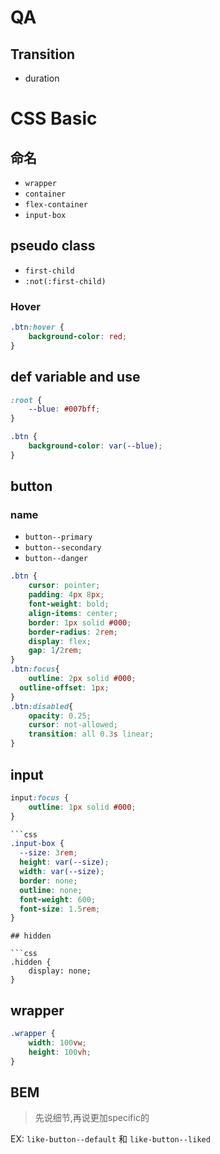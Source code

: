 # QA
## Transition
- duration
# CSS Basic
## 命名

- `wrapper`
- `container`
- `flex-container`
- `input-box`


## pseudo class

- `first-child`
- `:not(:first-child)`
### Hover

```css
.btn:hover {
    background-color: red;
}
```

## def variable and use

```css
:root {
    --blue: #007bff;
}

.btn {
    background-color: var(--blue);
}
```


## button

### name
- `button--primary`
- `button--secondary`
- `button--danger`


```css
.btn {
    cursor: pointer;
    padding: 4px 8px;
    font-weight: bold;
    align-items: center;
    border: 1px solid #000;
    border-radius: 2rem;
    display: flex;
    gap: 1/2rem;
}
.btn:focus{
    outline: 2px solid #000;
  outline-offset: 1px;
}
.btn:disabled{
    opacity: 0.25;
    cursor: not-allowed;
    transition: all 0.3s linear;
}
```

## input

```css
input:focus {
    outline: 1px solid #000;
}

```css
.input-box {
  --size: 3rem;
  height: var(--size);
  width: var(--size);
  border: none;
  outline: none;
  font-weight: 600;
  font-size: 1.5rem;
}

```

```
## hidden

```css
.hidden {
    display: none;
}
```

## wrapper

```css
.wrapper {
    width: 100vw;
    height: 100vh;
}
```
## BEM

> 先说细节,再说更加specific的

EX: `like-button--default` 和 `like-button--liked`